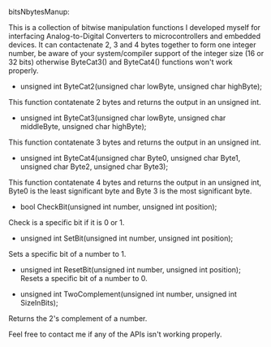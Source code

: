 bitsNbytesManup:

This is a collection of bitwise manipulation functions I developed myself for interfacing Analog-to-Digital Converters to microcontrollers and embedded devices. It can contactenate 2, 3 and 4 bytes together to form one integer number, be aware of your system/compiler support of the integer size (16 or 32 bits) otherwise ByteCat3() and ByteCat4() functions won't work properly. 

- unsigned int ByteCat2(unsigned char lowByte, unsigned char highByte);

This function contatenate 2 bytes and returns the output in an unsigned int.

- unsigned int ByteCat3(unsigned char lowByte, unsigned char middleByte, unsigned char highByte);

This function contatenate 3 bytes and returns the output in an unsigned int.

- unsigned int ByteCat4(unsigned char Byte0, unsigned char Byte1, unsigned char Byte2, unsigned char Byte3);

This function contatenate 4 bytes and returns the output in an unsigned int, Byte0 is the least significant byte and Byte 3 is the most significant byte.

- bool CheckBit(unsigned int number, unsigned int position);

Check is a specific bit if it is 0 or 1.
 
- unsigned int SetBit(unsigned int number, unsigned int position);

Sets a specific bit of a number to 1.

- unsigned int ResetBit(unsigned int number, unsigned int position);
Resets a specific bit of a number to 0.

- unsigned int TwoComplement(unsigned int number, unsigned int SizeInBits);

Returns the 2's complement of a number.

Feel free to contact me if any of the APIs isn't working properly.